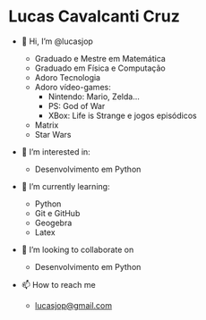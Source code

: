 # Lucas Cavalcanti Cruz
- 👋 Hi, I’m @lucasjop
   - Graduado e Mestre em Matemática
   - Graduado em Física e Computação
   - Adoro Tecnologia
   - Adoro vídeo-games:
       - Nintendo: Mario, Zelda...
       - PS: God of War
       - XBox: Life is Strange e jogos episódicos
   - Matrix
   - Star Wars
   
- 👀 I’m interested in:
  - Desenvolvimento em Python
  
- 🌱 I’m currently learning:
  - Python
  - Git e GitHub
  - Geogebra
  - Latex
  
- 💞️ I’m looking to collaborate on
  - Desenvolvimento em Python
  
- 📫 How to reach me
  - lucasjop@gmail.com

<!---
lucasjop/lucasjop is a ✨ special ✨ repository because its `README.md` (this file) appears on your GitHub profile.
You can click the Preview link to take a look at your changes.
--->
